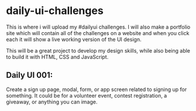 # daily-ui-challenges

This is where i will upload my #dailyui challenges. I will also make a portfolio site which will contain all of the challenges on a website and when you click each it will show a live working version of the UI design.

This will be a great project to develop my design skills, while also being able to build it with HTML, CSS and JavaScript. 

## Daily UI 001:

Create a sign up page, modal, form, or app screen related to signing up for something. It could be for a volunteer event, contest registration, a giveaway, or anything you can image.

